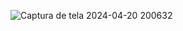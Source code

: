 ![Captura de tela 2024-04-20 200632](https://github.com/JonathanOliveiraCustodio/Tarefa_Lab_BD_Trigger_Jogo_Volei/assets/126304158/bb375a68-f55f-44ed-9380-3d099e038502)
